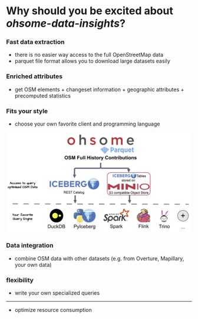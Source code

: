 # Why should you be excited about *ohsome-data-insights*?

### Fast data extraction
* there is no easier way access to the full OpenStreetMap data
* parquet file format allows you to download large datasets easily



### Enriched attributes
* get OSM elements + changeset information + geographic attributes + precomputed statistics


### Fits your style
* choose your own favorite client and programming language 

![](../figs/flexibility_clients.png)


### Data integration
* combine OSM data with other datasets (e.g. from Overture, Mapillary, your own data)

### flexibility
* write your own specialized queries




---
* optimize resource consumption

